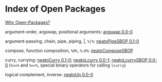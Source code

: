 # Index of Open Packages

[Why Open-Packages?](https://github.com/dmparrishphd/neatOveRse/blob/master/Files/2/0/whyOpenPkgs.md)

argument-order, argswap, positional arguments:
[argswap 0.0-0](https://github.com/dmparrishphd/neatOveRse/tree/master/Pkgs/4/0)

argument-passing, chain, pipe, piping, \|, `%|%`:
[neatoPipeSBOP 0.1-0](https://github.com/dmparrishphd/neatOveRse/tree/master/Pkgs/3/0)

compose, function composition, `%O%`, `%:O%`:
[neatoComposeSBOP](https://github.com/dmparrishphd/neatOveRse/tree/master/Pkgs/6/0)

curry, currying:
[neatoCurry 0.1-0](https://github.com/dmparrishphd/neatOveRse/tree/master/Pkgs/0);
[neatoLcurry 0.0-1](https://github.com/dmparrishphd/neatOveRse/tree/master/Pkgs/1/0);
[neatoLcurrySBOP 0.0-0](https://github.com/dmparrishphd/neatOveRse/tree/master/Pkgs/2/0)
(`%<=%` and `%=>%`, special binary operators for calling `lcurry`)

logical complement, inverse:
[neatoUn 0.0-0](https://github.com/dmparrishphd/neatOveRse/tree/master/Pkgs/5/0)
